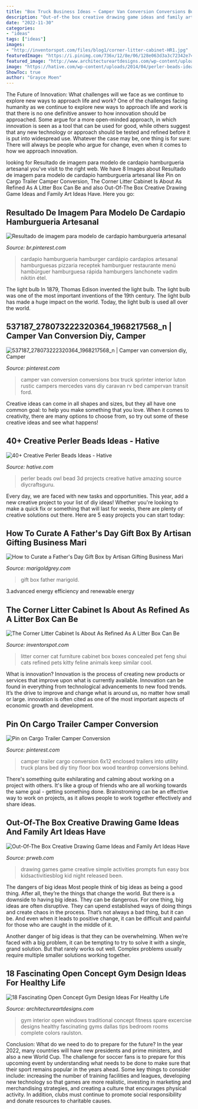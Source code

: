```yaml
---
title: "Box Truck Business Ideas ~ Camper Van Conversion Conversions Box Truck Sprinter Interior Luton Rustic Campers Mercedes Vans Diy Caravan Rv Bed Campervan Transit Ford"
description: "Out-of-the box creative drawing game ideas and family art ideas have"
date: "2022-11-30"
categories:
- "ideas"
tags: ["ideas"]
images:
- "http://inventorspot.com/files/blog1/corner-litter-cabinet-HR1.jpg"
featuredImage: "https://i.pinimg.com/736x/12/8e/06/128e063d3a3c72342e74006a2fc67d73--cargo-trailer-camper-cargo-trailers.jpg"
featured_image: "http://www.architectureartdesigns.com/wp-content/uploads/2015/08/1425.jpg"
image: "https://hative.com/wp-content/uploads/2014/04/perler-beads-ideas/31-owl-perler-beads.jpg"
ShowToc: true
author: "Grayce Moen"
---
```



The Future of Innovation: What challenges will we face as we continue to explore new ways to approach life and work?
One of the challenges facing humanity as we continue to explore new ways to approach life and work is that there is no one definitive answer to how innovation should be approached. Some argue for a more open-minded approach, in which innovation is seen as a tool that can be used for good, while others suggest that any new technology or approach should be tested and refined before it is put into widespread use. Whatever the case may be, one thing is for sure: There will always be people who argue for change, even when it comes to how we approach innovation.

	

		
looking for Resultado de imagem para modelo de cardapio hamburgueria artesanal you've visit to the right web. We have 8 Images about Resultado de imagem para modelo de cardapio hamburgueria artesanal like Pin on Cargo Trailer Camper Conversion, The Corner Litter Cabinet Is About As Refined As A Litter Box Can Be and also Out-Of-The Box Creative Drawing Game Ideas and Family Art Ideas Have. Here you go:
		
    
## Resultado De Imagem Para Modelo De Cardapio Hamburgueria Artesanal

<img loading=lazy src="https://i.pinimg.com/736x/81/97/2d/81972d4e8d27e84f2dc557895e4a6bce.jpg" onerror="this.onerror=null;this.src='https://tse4.mm.bing.net/th?id=OIP.tak2fFaH8NiDVetoGqrhJwHaKf&amp;pid=15.1';" alt="Resultado de imagem para modelo de cardapio hamburgueria artesanal">

_Source: br.pinterest.com_

>cardapio hamburgueria hamburger cardápio cardapios artesanal hamburguesas pizzaria receptek hamburguer restaurante menú hambúrguer hamburguesa rápida hamburgers lanchonete vadim nikitin étel. 

	

The light bulb
In 1879, Thomas Edison invented the light bulb. The light bulb was one of the most important inventions of the 19th century. The light bulb has made a huge impact on the world. Today, the light bulb is used all over the world.

    
## 537187_278073222320364_1968217568_n | Camper Van Conversion Diy, Camper

<img loading=lazy src="https://i.pinimg.com/736x/20/f8/d5/20f8d51a3828816024442389e53a9de2--camper-van-conversions-box-van-conversion.jpg" onerror="this.onerror=null;this.src='https://tse2.mm.bing.net/th?id=OIP.Zq0LQ2IqpphBzVOj2NcByAHaJ4&amp;pid=15.1';" alt="537187_278073222320364_1968217568_n | Camper van conversion diy, Camper">

_Source: pinterest.com_

>camper van conversion conversions box truck sprinter interior luton rustic campers mercedes vans diy caravan rv bed campervan transit ford. 

	

Creative ideas can come in all shapes and sizes, but they all have one common goal: to help you make something that you love. When it comes to creativity, there are many options to choose from, so try out some of these creative ideas and see what happens!

    
## 40+ Creative Perler Beads Ideas - Hative

<img loading=lazy src="https://hative.com/wp-content/uploads/2014/04/perler-beads-ideas/31-owl-perler-beads.jpg" onerror="this.onerror=null;this.src='https://tse1.mm.bing.net/th?id=OIP.U3Mtwd-ryfCBJqXOcNyC7AHaJK&amp;pid=15.1';" alt="40+ Creative Perler Beads Ideas - Hative">

_Source: hative.com_

>perler beads owl bead 3d projects creative hative amazing source diycraftsguru. 

	

Every day, we are faced with new tasks and opportunities. This year, add a new creative project to your list of diy ideas! Whether you're looking to make a quick fix or something that will last for weeks, there are plenty of creative solutions out there. Here are 5 easy projects you can start today: 

    
## How To Curate A Father&#039;s Day Gift Box By Artisan Gifting Business Mari

<img loading=lazy src="https://cdn.shopify.com/s/files/1/0024/3728/3897/articles/Marigold-grey-marigold-grey-fathers-day-giftaway-gift-box-2-e1528497968148_1024x1024.jpg?v=1563412113" onerror="this.onerror=null;this.src='https://tse1.mm.bing.net/th?id=OIP.SL7t5iVlgdziGtQ6nunnRgHaLF&amp;pid=15.1';" alt="How to Curate a Father&#039;s Day Gift Box by Artisan Gifting Business Mari">

_Source: marigoldgrey.com_

>gift box father marigold. 

	

3.advanced energy efficiency and renewable energy

    
## The Corner Litter Cabinet Is About As Refined As A Litter Box Can Be

<img loading=lazy src="http://inventorspot.com/files/blog1/corner-litter-cabinet-HR1.jpg" onerror="this.onerror=null;this.src='https://tse1.mm.bing.net/th?id=OIP.ZwRV6Us6xrc7JQMrxO7bCwHaKR&amp;pid=15.1';" alt="The Corner Litter Cabinet Is About As Refined As A Litter Box Can Be">

_Source: inventorspot.com_

>litter corner cat furniture cabinet box boxes concealed pet feng shui cats refined pets kitty feline animals keep similar cool. 

	

What is innovation?
Innovation is the process of creating new products or services that improve upon what is currently available. Innovation can be found in everything from technological advancements to new food trends. It’s the drive to improve and change what is around us, no matter how small or large. innovation is often cited as one of the most important aspects of economic growth and development.

    
## Pin On Cargo Trailer Camper Conversion

<img loading=lazy src="https://i.pinimg.com/736x/12/8e/06/128e063d3a3c72342e74006a2fc67d73--cargo-trailer-camper-cargo-trailers.jpg" onerror="this.onerror=null;this.src='https://tse4.mm.bing.net/th?id=OIP.gRtJ4X89C2aO_ESc_IZ1zwHaJ3&amp;pid=15.1';" alt="Pin on Cargo Trailer Camper Conversion">

_Source: pinterest.com_

>camper trailer cargo conversion 6x12 enclosed trailers into utility truck plans bed diy tiny floor box wood teardrop conversions behind. 

	

There's something quite exhilarating and calming about working on a project with others. It's like a group of friends who are all working towards the same goal - getting something done. Brainstroming can be an effective way to work on projects, as it allows people to work together effectively and share ideas.

    
## Out-Of-The Box Creative Drawing Game Ideas And Family Art Ideas Have

<img loading=lazy src="http://ww1.prweb.com/prfiles/2013/04/26/10651622/1.jpg" onerror="this.onerror=null;this.src='https://tse3.mm.bing.net/th?id=OIP.uCY6dUjDJtkuvUnQbUFZzgHaE7&amp;pid=15.1';" alt="Out-Of-The Box Creative Drawing Game Ideas and Family Art Ideas Have">

_Source: prweb.com_

>drawing games game creative simple activities prompts fun easy box kidsactivitiesblog kid night released been. 

	

The dangers of big ideas
Most people think of big ideas as being a good thing. After all, they’re the things that change the world. But there is a downside to having big ideas. They can be dangerous.
For one thing, big ideas are often disruptive. They can upend established ways of doing things and create chaos in the process. That’s not always a bad thing, but it can be. And even when it leads to positive change, it can be difficult and painful for those who are caught in the middle of it.

Another danger of big ideas is that they can be overwhelming. When we’re faced with a big problem, it can be tempting to try to solve it with a single, grand solution. But that rarely works out well. Complex problems usually require multiple smaller solutions working together.

    
## 18 Fascinating Open Concept Gym Design Ideas For Healthy Life

<img loading=lazy src="http://www.architectureartdesigns.com/wp-content/uploads/2015/08/1425.jpg" onerror="this.onerror=null;this.src='https://tse4.mm.bing.net/th?id=OIP.A3MlsQng5LaNrjGZ6qxZeAHaE6&amp;pid=15.1';" alt="18 Fascinating Open Concept Gym Design Ideas For Healthy Life">

_Source: architectureartdesigns.com_

>gym interior open windows traditional concept fitness spare excercise designs healthy fascinating gyms dallas tips bedroom rooms complete colors raulston. 

	

Conclusion: What do we need to do to prepare for the future?
In the year 2022, many countries will have new presidents and prime ministers, and also a new World Cup. The challenge for soccer fans is to prepare for this upcoming event by understanding what needs to be done to make sure that their sport remains popular in the years ahead. Some key things to consider include: increasing the number of training facilities and leagues, developing new technology so that games are more realistic, investing in marketing and merchandising strategies, and creating a culture that encourages physical activity. In addition, clubs must continue to promote social responsibility and donate resources to charitable causes.

